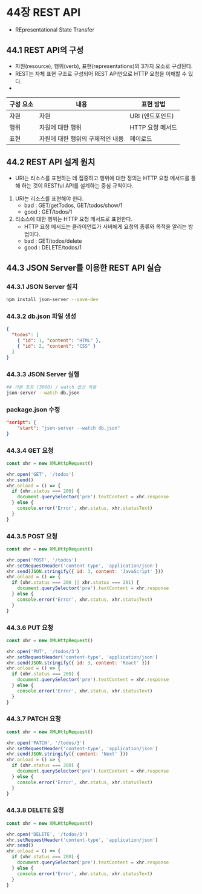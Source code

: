 # 44장 REST API

- REpresentational State Transfer

## 44.1 REST API의 구성

- 자원(resource), 행위(verb), 표현(representations)의 3가지 요소로 구성된다.
- REST는 자체 표현 구조로 구성되어 REST API만으로 HTTP 요청을 이해할 수 있다.
-

| 구성 요소 | 내용                             | 표현 방법        |
| --------- | -------------------------------- | ---------------- |
| 자원      | 자원                             | URI (엔드포인트) |
| 행위      | 자원에 대한 행위                 | HTTP 요청 메서드 |
| 표현      | 자원에 대한 행위의 구체적인 내용 | 페이로드         |

## 44.2 REST API 설계 원치

- URI는 리소스를 표현하는 데 집중하고 행위에 대한 정의는 HTTP 요청 메서드를 통해 하는 것이 RESTful API를 설계하는 중심 규칙이다.

1. URI는 리소스를 표현해야 한다.
   - bad : GET/getTodos, GET/todos/show/1
   - good : GET/todos/1
2. 리소스에 대한 행위는 HTTP 요청 메서드로 표현한다.
   - HTTP 요청 메서드는 클라이언트가 서버에게 요청의 종류와 목적을 알리는 방법이다.
   - bad : GET/todos/delete
   - good : DELETE/todos/1

## 44.3 JSON Server를 이용한 REST API 실습

### 44.3.1 JSON Server 설치

```bash
npm install json-server --save-dev
```

### 44.3.2 db.json 파일 생성

```json
{
  "todos": [
    { "id": 1, "content": "HTML" },
    { "id": 2, "content": "CSS" }
  ]
}
```

### 44.3.3 JSON Server 실행

```bash
## 기본 포트 (3000) / watch 옵션 적용
json-server --watch db.json
```

### package.json 수정

```json
"script": {
	"start": "json-server --watch db.json"
}
```

### 44.3.4 GET 요청

```jsx
const xhr = new XMLHttpRequest()

xhr.open('GET', '/todos')
xhr.send()
xhr.onload = () => {
  if (xhr.status === 200) {
    document.querySelector('pre').textContent = xhr.response
  } else {
    console.error('Error', xhr.status, xhr.statusText)
  }
}
```

### 44.3.5 POST 요청

```jsx
const xhr = new XMLHttpRequest()

xhr.open('POST', '/todos')
xhr.setRequestHeader('content-type', 'application/json')
xhr.send(JSON.stringify({ id: 3, content: 'JavaScript' }))
xhr.onload = () => {
  if (xhr.status === 200 || xhr.status === 201) {
    document.querySelector('pre').textContent = xhr.response
  } else {
    console.error('Error', xhr.status, xhr.statusText)
  }
}
```

### 44.3.6 PUT 요청

```jsx
const xhr = new XMLHttpRequest()

xhr.open('PUT', '/todos/3')
xhr.setRequestHeader('content-type', 'application/json')
xhr.send(JSON.stringify({ id: 3, content: 'React' }))
xhr.onload = () => {
  if (xhr.status === 200) {
    document.querySelector('pre').textContent = xhr.response
  } else {
    console.error('Error', xhr.status, xhr.statusText)
  }
}
```

### 44.3.7 PATCH 요청

```jsx
const xhr = new XMLHttpRequest()

xhr.open('PATCH', '/todos/3')
xhr.setRequestHeader('content-type', 'application/json')
xhr.send(JSON.stringify({ content: 'Next' }))
xhr.onload = () => {
  if (xhr.status === 200) {
    document.querySelector('pre').textContent = xhr.response
  } else {
    console.error('Error', xhr.status, xhr.statusText)
  }
}
```

### 44.3.8 DELETE 요청

```jsx
const xhr = new XMLHttpRequest()

xhr.open('DELETE', '/todos/3')
xhr.setRequestHeader('content-type', 'application/json')
xhr.send()
xhr.onload = () => {
  if (xhr.status === 200) {
    document.querySelector('pre').textContent = xhr.response
  } else {
    console.error('Error', xhr.status, xhr.statusText)
  }
}
```
